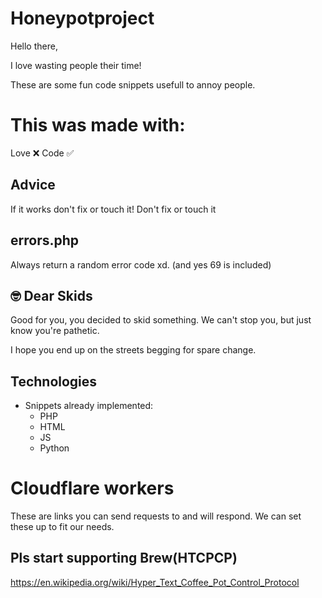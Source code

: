 # Honeypotproject
Hello there,

I love wasting people their time!

These are some fun code snippets usefull to annoy people.

# This was made with:
Love ❌
Code ✅

## Advice

If it works don't fix or touch it!
Don't fix or touch it

## errors.php

Always return a random error code xd.
(and yes 69 is included)

## 🤓 Dear Skids

Good for you, you decided to skid something.
We can't stop you, but just know you're pathetic.

I hope you end up on the streets begging for spare change.

## Technologies
- Snippets already implemented:
  - PHP
  - HTML
  - JS
  - Python

# Cloudflare workers
These are links you can send requests to and will respond. 
We can set these up to fit our needs.

## Pls start supporting Brew(HTCPCP)

https://en.wikipedia.org/wiki/Hyper_Text_Coffee_Pot_Control_Protocol
